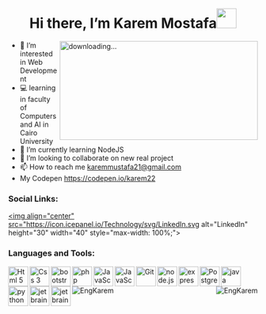 <h1 align="center">Hi there, I’m Karem Mostafa<img src="https://media.giphy.com/media/hvRJCLFzcasrR4ia7z/giphy.gif" width="40px"></h1>
<img align="right" alt=" downloading..." src="https://i.pinimg.com/originals/3c/84/cd/3c84cdb1e180a46031edaed16e042beb.gif" width="400" height="200" />

- 👀 I’m interested in Web Development
- 💻 learning in faculty of Computers and AI in Cairo University
- 🌱 I’m currently learning NodeJS
- 💞️ I’m looking to collaborate on new real project
- 📫 How to reach me karemmustafa21@gmail.com
- My Codepen https://codepen.io/karem22


### Social Links:
<a href="https://www.linkedin.com/in/karem-mostafa-044339242/"><img align="center" src="https://icon.icepanel.io/Technology/svg/LinkedIn.svg alt="LinkedIn" height="30" width="40" style="max-width: 100%;"></a>

<!---
EngKarem/EngKarem is a ✨ special ✨ repository because its `README.md` (this file) appears on your GitHub profile.
You can click the Preview link to take a look at your changes.
--->

### Languages and Tools:
<img align="left" alt="Html 5" width="40px" height="40px" src="https://icon.icepanel.io/Technology/svg/HTML5.svg" />

<img align="left" alt="Css 3" width="40px" height="40px" src="https://icon.icepanel.io/Technology/svg/CSS3.svg" />

<img align="left" alt="bootstrap" width="40px" height="40px" src="https://icon.icepanel.io/Technology/svg/Bootstrap.svg" />

<img align="left" alt="php" width="40px" height="40px" src="https://icon.icepanel.io/Technology/svg/PHP.svg" />

<img align="left" alt="JavaScript" width="40px" height="40px" src="https://icon.icepanel.io/Technology/svg/JavaScript.svg" />

<img align="left" alt="JavaScript" width="40px" height="40px" src="https://icon.icepanel.io/Technology/svg/TypeScript.svg" />

<img align="left" alt="Git" width="40px" height="40px" src="https://icon.icepanel.io/Technology/svg/Git.svg" />

<img align="left" alt="node.js" width="40" height="40" src="https://icon.icepanel.io/Technology/svg/Node.js.svg">

<img align="left" alt="express.js" width="40" height="40" src="https://icon.icepanel.io/Technology/png-shadow-512/Express.png">

<img align="left" alt="PostgreSQL" width="40px" height="40px" src="https://icon.icepanel.io/Technology/svg/PostgresSQL.svg" />

<img align="left" alt="java" width="40" height="40" src="https://icon.icepanel.io/Technology/svg/Java.svg" >

<img align="left" alt="python" width="40px" height="40px" src="https://icon.icepanel.io/Technology/svg/Python.svg" />

<img align="left" alt="jetbrains" width="40px" height="40px" src="https://icon.icepanel.io/Technology/svg/JetBrains.svg" />

<img align="left" alt="jetbrains" width="40px" height="40px" src="https://icon.icepanel.io/Technology/svg/Postman.svg" />

<br>
<p><img align="left" src="https://github-readme-stats.vercel.app/api/top-langs?username=EngKarem&show_icons=true&locale=en&layout=compact" alt="EngKarem" /></p>

<p><img align="right" src="https://github-readme-stats.vercel.app/api?username=EngKarem&show_icons=true&locale=en" alt="EngKarem" /></p>
